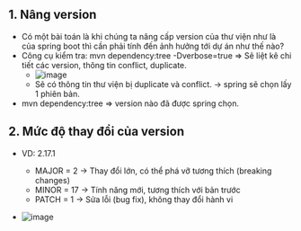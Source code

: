 ## 1. Nâng version
- Có một bài toán là khi chúng ta nâng cấp version của thư viện như là của spring boot thì cần phải tính đến ảnh hưởng tới dự án như thế nào?
- Công cụ kiểm tra: mvn dependency:tree -Dverbose=true => Sẽ liệt kê chi tiết các version, thông tin conflict, duplicate.
  + ![image](https://github.com/user-attachments/assets/daa3f65e-1c2e-4ed4-808c-4da1729dc353)
  + Sẽ có thông tin thư viện bị duplicate và conflict. -> spring sẽ chọn lấy 1 phiên bản.
- mvn dependency:tree => version nào đã được spring chọn.

## 2. Mức độ thay đổi của version
- VD: 2.17.1
  + MAJOR = 2 → Thay đổi lớn, có thể phá vỡ tương thích (breaking changes)
  + MINOR = 17 → Tính năng mới, tương thích với bản trước
  + PATCH = 1 → Sửa lỗi (bug fix), không thay đổi hành vi

- ![image](https://github.com/user-attachments/assets/cf49de0e-fa5b-4b19-93fd-316764f164b0)
